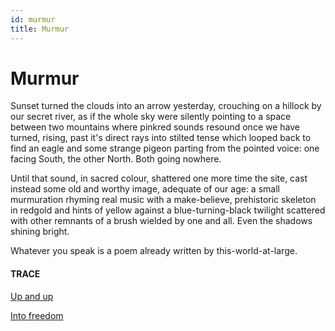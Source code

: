 ```yaml
---
id: murmur
title: Murmur
---
```


# Murmur

Sunset turned the clouds into an arrow
yesterday, crouching on a hillock
by our secret river, as if the whole
sky were silently pointing to a space
between two mountains
where pinkred sounds resound
once we have turned, rising,
past it's direct rays
into stilted tense which looped
back to find an eagle
and some strange pigeon
parting from the pointed voice:
one facing South, the other
North. Both going nowhere.

Until that sound, in sacred colour,
shattered one more time the site,
cast instead some old and worthy image,
adequate of our age:
a small murmuration rhyming real music
with a make-believe, prehistoric skeleton
in redgold and hints of yellow
against a blue-turning-black twilight
scattered with other remnants
of a brush wielded
by one and all.
Even the shadows shining bright.

Whatever you speak is
a poem already written
by this-world-at-large.


#### TRACE

[Up and up](https://www.youtube.com/watch?v=BPNTC7uZYrI "Coldplay")

[Into freedom](https://www.youtube.com/watch?v=KDPW_g2AhAU "Rudimentals")